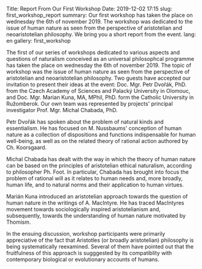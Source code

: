 Title: Report From Our First Workshop
Date: 2019-12-02 17:15
slug: first_workshop_report
summary: Our first workshop has taken the place on wednesday the 6th of november 2019. The workshop was dedicated to the issue of human nature as seen from the perspective of aristotelian and neoaristotelian philosophy. We bring you a short report from the event.
lang: en
gallery: first_workshop

The first of our series of workshops dedicated to various aspects and
questions of naturalism conceived as an universal philosophcal programme has
taken the place on wednesday the 6th of november 2019. The topic of workshop was 
the issue of human nature as seen from the perspective of aristotelian and
neoaristotelian philosophy. Two guests have accepted our invitation to present
their ideas at the event: Doc. Mgr. Petr Dvořák, PhD. from the Czech Academy of
Sciences and Palacký University in Olomouc, and Doc. Mgr. Marian Kuna, MA,
MPhil, PhD. form the Catholic University in Ružomberok. Our own team was
represented by projects' principal investigator Prof. Mgr. Michal Chabada, PhD.

Petr Dvořák has spoken about the problem of natural kinds and essentialism. He has
focused on M. Nussbaums' conception of human nature as a collection of
dispositions and functions indispensable for human well-being, as well as on the
related theory of rational action authored by Ch. Koorsgaard.

Michal Chabada has dealt with the way in which the theory of human nature can be
based on the principles of aristotelian ethical naturalism, according to
philosopher Ph. Foot. In particular, Chabada has brought into focus the problem
of rational will as it relates to human needs and, more broadly, human life, and
to natural norms and their application to human virtues.

Marián Kuna introduced an aristotelian approach towards the question of human
nature in the writings of A. MacIntyre. He has traced MacIntyres movement
towards sociologically inspired aristotelianism and, subsequently, towards the
understanding of human nature motivated by Thomism.

In the ensuing discussion, workshop participants were primarily appreciative of the fact that 
Aristotles (or broadly aristotelian) philosophy is being systematically
reexamined. Several of them have pointed out that the fruitfulness of this
approach is sugggested by its compatiblity with contemporary biological or
evolutionary accounts of humans.
